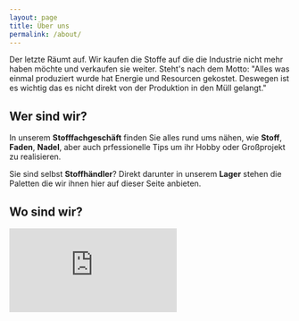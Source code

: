 ```yaml
---
layout: page
title: Über uns
permalink: /about/
---
```

Der letzte Räumt auf. Wir kaufen die Stoffe auf die die Industrie nicht mehr haben möchte und verkaufen sie weiter. Steht's nach dem Motto: "Alles was einmal produziert wurde hat Energie und Resourcen gekostet. Deswegen ist es wichtig das es nicht direkt von der Produktion in den Müll gelangt."

## Wer sind wir?

In unserem **Stofffachgeschäft** finden Sie alles rund ums nähen, wie **Stoff**, **Faden**, **Nadel**, aber auch prfessionelle Tips um ihr Hobby oder Großprojekt zu realisieren.

Sie sind selbst **Stoffhändler**? Direkt darunter in unserem **Lager** stehen die Paletten die wir ihnen hier auf dieser Seite anbieten.

## Wo sind wir?

<iframe src="https://www.google.com/maps/embed?pb=!1m14!1m8!1m3!1d10641.794562602561!2d9.1217432!3d48.1787068!3m2!1i1024!2i768!4f13.1!3m3!1m2!1s0x0%3A0xcfafa503580cac19!2sSchwabenstoffe%20UG%20(haftungsbeschr%C3%A4nkt)!5e0!3m2!1sde!2sch!4v1581364362046!5m2!1sde!2sch" frameborder="0" style="border:0;" allowfullscreen></iframe>
